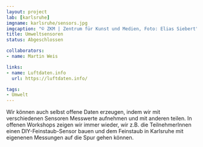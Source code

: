 ```yaml
---
layout: project
lab: [karlsruhe]
imgname: karlsruhe/sensors.jpg
imgcaption: "© ZKM | Zentrum für Kunst und Medien, Foto: Elias Siebert"
title: Umweltsensoren
status: Abgeschlossen

collaborators:
- name: Martin Weis

links:
- name: Luftdaten.info
  url: https://luftdaten.info/

tags:
- Umwelt 
---
```


Wir können auch selbst offene Daten erzeugen, indem wir mit verschiedenen Sensoren Messwerte aufnehmen und mit anderen teilen. In offenen Workshops zeigen wir immer wieder, wir z.B. die TeilnehmerInnen einen DIY-Feinstaub-Sensor bauen und dem Feinstaub in Karlsruhe mit eigenenen Messungen auf die Spur gehen können. 

